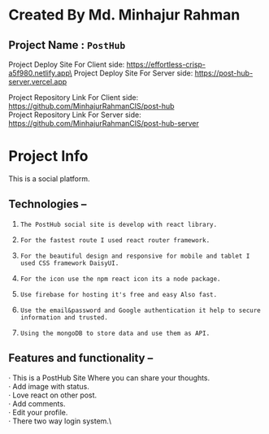 # Created By Md. Minhajur Rahman

## Project Name : `PostHub`
Project Deploy Site For Client side: https://effortless-crisp-a5f980.netlify.app\
Project Deploy Site For Server side: https://post-hub-server.vercel.app


Project Repository Link For Client side: https://github.com/MinhajurRahmanCIS/post-hub \
Project Repository Link For Server side: https://github.com/MinhajurRahmanCIS/post-hub-server

# Project Info
This is a social platform.
## Technologies  –
1.     The PostHub social site is develop with react library.  
2.     For the fastest route I used react router framework.
3.     For the beautiful design and responsive for mobile and tablet I used CSS framework DaisyUI.
4.     For the icon use the npm react icon its a node package.
5.     Use firebase for hosting it's free and easy Also fast.
6.     Use the email&password and Google authentication it help to secure information and trusted.
7.     Using the mongoDB to store data and use them as API.
## Features and functionality –
·         This is a PostHub Site Where you can share your thoughts.\
·         Add image with status.\
·         Love react on other post.\
·         Add comments.\
·         Edit your profile.\
·         There two way login system.\